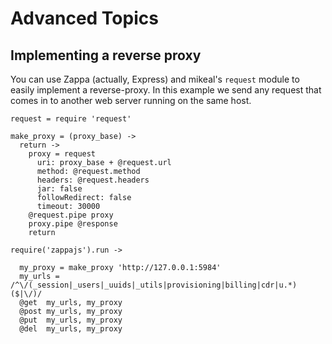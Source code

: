 Advanced Topics
===============

Implementing a reverse proxy
----------------------------

You can use Zappa (actually, Express) and mikeal's `request` module to easily implement a reverse-proxy. In this example we send any request that comes in to another web server running on the same host.

    request = require 'request'

    make_proxy = (proxy_base) ->
      return ->
        proxy = request
          uri: proxy_base + @request.url
          method: @request.method
          headers: @request.headers
          jar: false
          followRedirect: false
          timeout: 30000
        @request.pipe proxy
        proxy.pipe @response
        return

    require('zappajs').run ->

      my_proxy = make_proxy 'http://127.0.0.1:5984'
      my_urls = /^\/(_session|_users|_uuids|_utils|provisioning|billing|cdr|u.*)($|\/)/
      @get  my_urls, my_proxy
      @post my_urls, my_proxy
      @put  my_urls, my_proxy
      @del  my_urls, my_proxy
